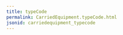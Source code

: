 ```yaml
---
title: typeCode
permalink: CarriedEquipment.typeCode.html
jsonid: carriedequipment_typecode
---
```

